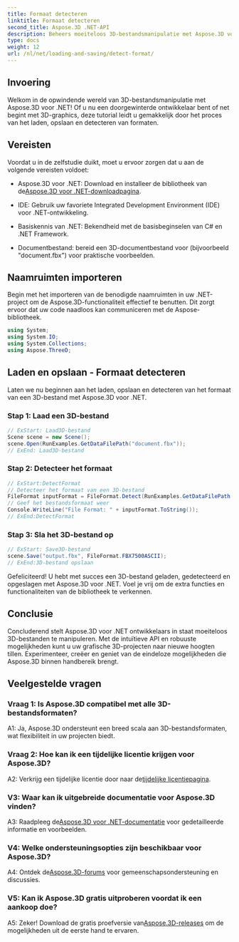 ```yaml
---
title: Formaat detecteren
linktitle: Formaat detecteren
second_title: Aspose.3D .NET-API
description: Beheers moeiteloos 3D-bestandsmanipulatie met Aspose.3D voor .NET. Laad, bewaar en detecteer formaten naadloos.
type: docs
weight: 12
url: /nl/net/loading-and-saving/detect-format/
---
```

## Invoering

Welkom in de opwindende wereld van 3D-bestandsmanipulatie met Aspose.3D voor .NET! Of u nu een doorgewinterde ontwikkelaar bent of net begint met 3D-graphics, deze tutorial leidt u gemakkelijk door het proces van het laden, opslaan en detecteren van formaten.

## Vereisten

Voordat u in de zelfstudie duikt, moet u ervoor zorgen dat u aan de volgende vereisten voldoet:

-  Aspose.3D voor .NET: Download en installeer de bibliotheek van de[Aspose.3D voor .NET-downloadpagina](https://releases.aspose.com/3d/net/).

- IDE: Gebruik uw favoriete Integrated Development Environment (IDE) voor .NET-ontwikkeling.

- Basiskennis van .NET: Bekendheid met de basisbeginselen van C# en .NET Framework.

- Documentbestand: bereid een 3D-documentbestand voor (bijvoorbeeld "document.fbx") voor praktische voorbeelden.

## Naamruimten importeren

Begin met het importeren van de benodigde naamruimten in uw .NET-project om de Aspose.3D-functionaliteit effectief te benutten. Dit zorgt ervoor dat uw code naadloos kan communiceren met de Aspose-bibliotheek.

```csharp
using System;
using System.IO;
using System.Collections;
using Aspose.ThreeD;
```

## Laden en opslaan - Formaat detecteren

Laten we nu beginnen aan het laden, opslaan en detecteren van het formaat van een 3D-bestand met Aspose.3D voor .NET.

### Stap 1: Laad een 3D-bestand

```csharp
// ExStart: Laad3D-bestand
Scene scene = new Scene();
scene.Open(RunExamples.GetDataFilePath("document.fbx"));
// ExEnd: Laad3D-bestand
```

### Stap 2: Detecteer het formaat

```csharp
// ExStart:DetectFormat
// Detecteer het formaat van een 3D-bestand
FileFormat inputFormat = FileFormat.Detect(RunExamples.GetDataFilePath("document.fbx"));
// Geef het bestandsformaat weer
Console.WriteLine("File Format: " + inputFormat.ToString());
// ExEnd:DetectFormat
```

### Stap 3: Sla het 3D-bestand op

```csharp
// ExStart: Save3D-bestand
scene.Save("output.fbx", FileFormat.FBX7500ASCII);
// ExEnd:3D-bestand opslaan
```

Gefeliciteerd! U hebt met succes een 3D-bestand geladen, gedetecteerd en opgeslagen met Aspose.3D voor .NET. Voel je vrij om de extra functies en functionaliteiten van de bibliotheek te verkennen.

## Conclusie

Concluderend stelt Aspose.3D voor .NET ontwikkelaars in staat moeiteloos 3D-bestanden te manipuleren. Met de intuïtieve API en robuuste mogelijkheden kunt u uw grafische 3D-projecten naar nieuwe hoogten tillen. Experimenteer, creëer en geniet van de eindeloze mogelijkheden die Aspose.3D binnen handbereik brengt.

## Veelgestelde vragen

### Vraag 1: Is Aspose.3D compatibel met alle 3D-bestandsformaten?

A1: Ja, Aspose.3D ondersteunt een breed scala aan 3D-bestandsformaten, wat flexibiliteit in uw projecten biedt.

### Vraag 2: Hoe kan ik een tijdelijke licentie krijgen voor Aspose.3D?

 A2: Verkrijg een tijdelijke licentie door naar de[tijdelijke licentiepagina](https://purchase.aspose.com/temporary-license/).

### V3: Waar kan ik uitgebreide documentatie voor Aspose.3D vinden?

 A3: Raadpleeg de[Aspose.3D voor .NET-documentatie](https://reference.aspose.com/3d/net/) voor gedetailleerde informatie en voorbeelden.

### V4: Welke ondersteuningsopties zijn beschikbaar voor Aspose.3D?

 A4: Ontdek de[Aspose.3D-forums](https://forum.aspose.com/c/3d/18) voor gemeenschapsondersteuning en discussies.

### V5: Kan ik Aspose.3D gratis uitproberen voordat ik een aankoop doe?

 A5: Zeker! Download de gratis proefversie van[Aspose.3D-releases](https://releases.aspose.com/) om de mogelijkheden uit de eerste hand te ervaren.